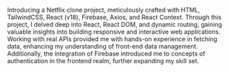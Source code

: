 Introducing a Netflix clone project, meticulously crafted with HTML,
TailwindCSS, React (v18), Firebase, Axios, and React Context. Through
this project, I delved deep into React, React DOM, and dynamic
routing, gaining valuable insights into building responsive and
interactive web applications. Working with real APIs provided me
with hands-on experience in fetching data, enhancing my
understanding of front-end data management. Additionally, the
integration of Firebase introduced me to concepts of authentication
in the frontend realm, further expanding my skill set.